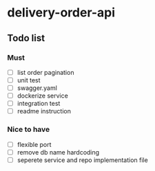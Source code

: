 # delivery-order-api

## Todo list
### Must
- [ ] list order pagination 
- [ ] unit test
- [ ] swagger.yaml
- [ ] dockerize service
- [ ] integration test
- [ ] readme instruction

### Nice to have
- [ ] flexible port
- [ ] remove db name hardcoding
- [ ] seperete service and repo implementation file

